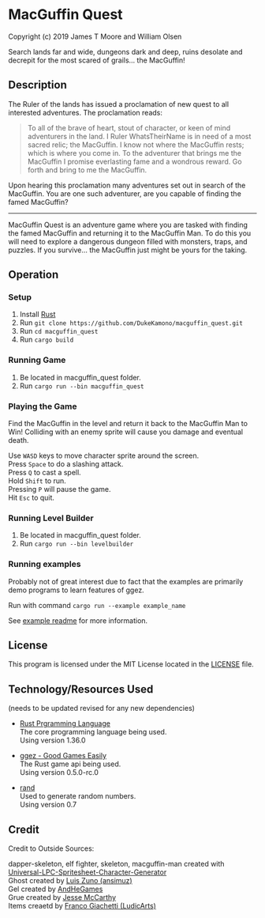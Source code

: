 # MacGuffin Quest
Copyright (c) 2019 James T Moore and William Olsen

Search lands far and wide, dungeons dark and deep, ruins desolate and decrepit for the most scared of grails… the MacGuffin!

## Description
The Ruler of the lands has issued a proclamation of new quest to all interested adventures. The proclamation reads:

> To all of the brave of heart, stout of character, or keen of mind adventurers in the land. I Ruler WhatsTheirName is in need of a most sacred relic; the MacGuffin. I know not where the MacGuffin rests; which is where you come in. To the adventurer that brings me the MacGuffin I promise everlasting fame and a wondrous reward. Go forth and bring to me the MacGuffin.

Upon hearing this proclamation many adventures set out in search of the MacGuffin. You are one such adventurer, are you capable of finding the famed MacGuffin?

---

MacGuffin Quest is an adventure game where you are tasked with finding the famed MacGuffin and returning it to the MacGuffin Man. To do this you will need to explore a dangerous dungeon filled with monsters, traps, and puzzles. If you survive... the MacGuffin just might be yours for the taking.

## Operation

### Setup
1. Install [Rust](https://www.rust-lang.org/)  
2. Run `git clone https://github.com/DukeKamono/macguffin_quest.git`
3. Run `cd macguffin_quest`
4. Run `cargo build`

### Running Game

1. Be located in macguffin_quest folder.
2. Run `cargo run --bin macguffin_quest`

### Playing the Game
Find the MacGuffin in the level and return it back to the MacGuffin Man to Win!
Colliding with an enemy sprite will cause you damage and eventual death.

Use `WASD` keys to move character sprite around the screen.  
Press `Space` to do a slashing attack.  
Press `Q` to cast a spell.  
Hold `Shift` to run.  
Pressing `P` will pause the game.  
Hit `Esc` to quit.  

### Running Level Builder

1. Be located in macguffin_quest folder.
2. Run `cargo run --bin levelbuilder`

### Running examples
Probably not of great interest due to fact that the examples are primarily demo programs to learn features of ggez.

Run with command `cargo run --example example_name`

See [example readme](https://github.com/DukeKamono/macguffin_quest/blob/master/examples/README.md) for more information.

## License 
This program is licensed under the MIT License located in the [LICENSE](https://github.com/DukeKamono/macguffin_quest/blob/master/LICENSE) file.

## Technology/Resources Used
(needs to be updated revised for any new dependencies)

* [Rust Prgramming Language](https://www.rust-lang.org/)  
The core programming language being used.  
Using version 1.36.0

* [ggez - Good Games Easily](https://github.com/ggez/ggez)  
The Rust game api being used.  
Using version 0.5.0-rc.0

* [rand](https://github.com/rust-random/rand)  
Used to generate random numbers.  
Using version 0.7

## Credit
Credit to Outside Sources:

dapper-skeleton, elf fighter, skeleton, macguffin-man created with [Universal-LPC-Spritesheet-Character-Generator](http://gaurav.munjal.us/Universal-LPC-Spritesheet-Character-Generator/)  
Ghost created by [Luis Zuno (ansimuz)](https://opengameart.org/content/chibi-monsters-set-01)  
Gel created by [AndHeGames](https://opengameart.org/content/adorable-blue-slimegelliving-water-droplet )  
Grue created by [Jesse McCarthy](https://opengameart.org/content/grue)  
Items creaetd by [Franco Giachetti (LudicArts)](https://opengameart.org/content/free-rpg-icons-2)